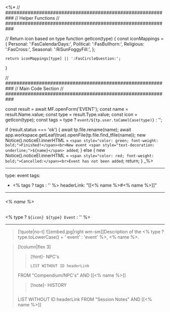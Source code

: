 <%*
// ###########################################################
//                        Helper Functions
// ###########################################################

// Return icon based on type
function getIcon(type) {
	const iconMappings = {
		Personal: ':FasCalendarDays:',
		Political: ':FasBullhorn:',
		Religious: ':FasCross:',
		Seasonal: ':RiSunFoggyFill:',
	};
	
	return iconMappings[type] || ':FasCircleQuestion:';
}

// ###########################################################
//                        Main Code Section
// ###########################################################

const result = await MF.openForm('EVENT');
const name = result.Name.value;
const type = result.Type.value;
const icon = getIcon(type);
const tags = type ? `event/${tp.user.toCamelCase(type)}` : '';

if (result.status === 'ok') {
    await tp.file.rename(name);
    await app.workspace.getLeaf(true).openFile(tp.file.find_tfile(name));
    new Notice().noticeEl.innerHTML = `<span style="color: green; font-weight: bold;">Finished!</span><br>New event <span style="text-decoration: underline;">${name}</span> added`;
} else {
    new Notice().noticeEl.innerHTML = `<span style="color: red; font-weight: bold;">Cancelled:</span><br>Event has not been added`;
    return;
}
_%>

---
type: event
tags:
- <% tags ? tags : '' %>
headerLink: "[[<% name %>#<% name %>]]"
---

###### <% name %>
<span class="sub2"><% type ? `${icon} ${type} Event` : '' %></span>
___

> [!quote|no-t]
> ![[embed.jpg|right wm-sm]]Description of the <% type ? type.toLowerCase() + ' event' : 'event' %>, <% name %>.
<span class="clearfix"></span>


> [!column|flex 3]
>>[!hint]- NPC's
>>```dataview
>>LIST WITHOUT ID headerLink
>FROM "Compendium/NPC's" AND [[<% name %>]]
>
>>[!note]- HISTORY
>>```dataview
>LIST WITHOUT ID headerLink
>FROM "Session Notes" AND [[<% name %>]]
